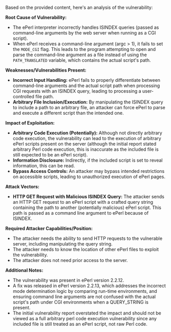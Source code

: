 Based on the provided content, here's an analysis of the vulnerability:

**Root Cause of Vulnerability:**

- The ePerl interpreter incorrectly handles ISINDEX queries (passed as command-line arguments by the web server when running as a CGI script).
- When ePerl receives a command-line argument (argc > 1), it fails to set the `MODE_CGI` flag. This leads to the program attempting to open and parse the command-line argument as a file instead of using the `PATH_TRANSLATED` variable, which contains the actual script's path.

**Weaknesses/Vulnerabilities Present:**

- **Incorrect Input Handling:** ePerl fails to properly differentiate between command-line arguments and the actual script path when processing CGI requests with an ISINDEX query, leading to processing a user-controlled file path.
- **Arbitrary File Inclusion/Execution:** By manipulating the ISINDEX query to include a path to an arbitrary file, an attacker can force ePerl to parse and execute a different script than the intended one.

**Impact of Exploitation:**

- **Arbitrary Code Execution (Potentially):** Although not directly arbitrary code execution, the vulnerability can lead to the execution of arbitrary ePerl scripts present on the server (although the initial report stated arbitrary Perl code execution, this is inaccurate as the included file is still expected to be an ePerl script).
- **Information Disclosure:** Indirectly, if the included script is set to reveal information, this can be read.
- **Bypass Access Controls:** An attacker may bypass intended restrictions on accessible scripts, leading to unauthorized execution of ePerl pages.

**Attack Vectors:**

- **HTTP GET Request with Malicious ISINDEX Query:** The attacker sends an HTTP GET request to an ePerl script with a crafted query string containing the path to another (potentially malicious) ePerl script. This path is passed as a command line argument to ePerl because of ISINDEX.

**Required Attacker Capabilities/Position:**

- The attacker needs the ability to send HTTP requests to the vulnerable server, including manipulating the query string.
- The attacker needs to know the location of other ePerl files to exploit the vulnerability.
- The attacker does not need prior access to the server.

**Additional Notes:**

- The vulnerability was present in ePerl version 2.2.12.
- A fix was released in ePerl version 2.2.13, which addresses the incorrect mode determination logic by comparing run-time environments, and ensuring command line arguments are not confused with the actual script's path under CGI environments when a QUERY_STRING is present.
- The initial vulnerability report overstated the impact and should not be viewed as a full arbitrary perl code execution vulnerability since any included file is still treated as an ePerl script, not raw Perl code.